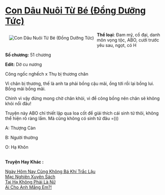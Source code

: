 <a href="https://utruyen.com/con-dau-nuoi-tu-be-dong-duong-tuc/19544/" title="Con Dâu Nuôi Từ Bé (Đồng Dưỡng Tức)"><h1>Con Dâu Nuôi Từ Bé (Đồng Dưỡng Tức)</h1></a><div style="display:table"><img align="right" style="float: left; padding: 10px;" src="https://utruyen.com/images/story/200x260/con-dau-nuoi-tu-be-dong-duong-tuc.jpg" alt="Con Dâu Nuôi Từ Bé (Đồng Dưỡng Tức)"><b>Thể loại</b>: Đam mỹ, cổ đại, danh môn vọng tộc, ABO, cưới trước yêu sau, ngọt, có H<p></p><b>Số chương:</b> 51 chương<p></p><b>Edit:</b> Dờ cu nương<p></p>Công ngốc nghếch x Thụ bị thương chân<p></p>Vì chân bị thương, thế là anh ta phải bồng cậu mãi, ồng tới rồi lại bồng lui. Bồng mãi bồng mãi.<p></p>Chính vì vậy đừng mong chờ chân khỏi, vì để công bồng nên chân sẽ không khỏi nổi đâu!<p></p>Truyện này ABO chỉ thiết lập qua loa cốt để giải thích cái sinh tử thôi, không thể hiện rõ ràng lắm. Mà cũng không có sinh tử đâu =)))<p></p>A: Thượng Càn<p></p>B: Người thường<p></p>O: Hạ Khôn</div><p><br><b>Truyện Hay Khác :</b></p><a href="https://utruyen.com/ngay-hom-nay-cung-khong-ba-khi-trac-lau/19321/" alt="Ngày Hôm Nay Cũng Không Bá Khí Trắc Lậu">Ngày Hôm Nay Cũng Không Bá Khí Trắc Lậu</a><br/><a href="https://github.com/quanluxury/ngontinhhot/tree/master/truyenhay/18370/" alt="Mạc Nghiên Xuyên Sách">Mạc Nghiên Xuyên Sách</a><br/><a href="https://github.com/quanluxury/ngontinhhot/tree/master/truyenhay/17443/" alt="Tại Hạ Không Phải Là Nữ">Tại Hạ Không Phải Là Nữ</a><br/><a href="https://github.com/quanluxury/ngontinh_sac/tree/master/truyenhay/18750/" alt="Ai Cho Anh Mắng Em?!">Ai Cho Anh Mắng Em?!</a><br/>